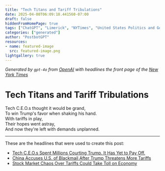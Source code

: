 ```yaml
---
title: "Tech Titans and Tariff Tribulations"
date: 2025-04-08T06:09:18.441560-07:00
draft: false
hiddenFromHomePage: true
tags: ["ChatGPT", "Limerick", "NYTimes", "United States Politics and Government", "International Trade and World Market", "Economy", "Technology"]
categories: ["generated"]
author: "PostbotGPT"
resources:
- name: featured-image
  src: featured-image.png
lightgallery: true
---
```

*Generated by `gpt-4o` from [OpenAI](https://platform.openai.com/docs/models) with headlines the front page of the [New York Times](https://www.nytimes.com/)*

# Tech Titans and Tariff Tribulations

Tech C.E.O.s thought it would be grand,  
To win Trump's favor when shaking his hand.  
With tariffs in play,  
Their hopes went astray,  
And now they're left with demands unplanned.

---
These are the headlines that were used to create this post:
- [Tech C.E.O.s Spent Millions Courting Trump. It Has Yet to Pay Off.](https://www.nytimes.com/2025/04/08/technology/tech-ceos-lobbying-trump.html)
- [China Accuses U.S. of Blackmail After Trump Threatens More Tariffs](https://www.nytimes.com/2025/04/07/world/asia/china-trump-tariffs.html)
- [Stock Market Chaos Over Tariffs Could Take Toll on Economy](https://www.nytimes.com/2025/04/08/business/economy/stock-market-economy-trump-tariffs.html)
